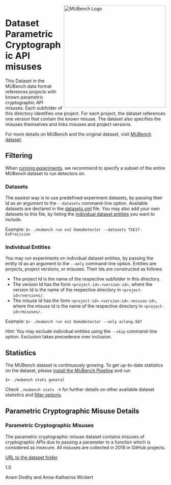 <img align="right" width="320" height="320" alt="MUBench Logo" src="https://raw.githubusercontent.com/stg-tud/MUBench/master/meta/logo.png" />

# Dataset Parametric Cryptographic API misuses

This Dataset in the MUBench data format references projects with known parametric cryptographic API misuses.
Each subfolder of this directory identifies one project.
For each project, the dataset references one version that contain the known misuse.
The dataset also specifies the misuses themselves and links misuses and project versions.

For more details on MUBench and the original dataset, visit [MUBench dataset](https://github.com/stg-tud/MUBench/tree/master/data).

## Filtering

When [running experiments](../mubench.pipeline/#run-experiments), we recommend to specify a subset of the entire MUBench dataset to run detectors on.

### Datasets

The easiest way is to use predefined experiment datasets, by passing their Id as an argument to the `--datasets` command-line option.
Available datasets are declared in the [datasets.yml](datasets.yml) file.
You may also add your own datasets to this file, by listing the [individual dataset entities](#individual-entities) you want to include.

Example: `$> ./mubench run ex2 DemoDetector --datasets TSE17-ExPrecision`

### Individual Entities

You may run experiments on individual dataset entities, by passing the entity Id as an argument to the `--only` command-line option.
Entities are projects, project versions, or misuses.
Their Ids are constructed as follows:

* The project Id is the name of the respective subfolder in this directory.
* The version Id has the form `<project-id>.<version-id>`, where the version Id is the name of the respective directory in `<project-id>/versions/`.
* The misuse Id has the form `<project-id>.<version-id>.<misuse-id>`, where the misuse Id is the name of the respective directory in `<project-id>/misuses/`.

Example: `$> ./mubench run ex1 DemoDetector --only aclang.587`

*Hint:* You may exclude individual entities using the `--skip` command-line option. Exclusion takes precedence over inclusion.


## Statistics

The MUBench dataset is continuously growing.
To get up-to-date statistics on the dataset, please [install the MUBench Pipeline](../mubench.pipeline/#setup) and run

    $> ./mubench stats general

Check `./mubench stats -h` for further details on other available dataset statistics and [filter options](#filtering).

## Parametric Cryptographic Misuse Details

<div itemscope itemtype="http://schema.org/Dataset">
  <h3 itemprop="name"> Parametric Cryptographic Misuses </h3>
  <p itemprop="description"> The parametric cryptographic misuse dataset contains misuses of cryptographic APIs due to passing a parameter to a function which is considered as insecure. All misuses are collected in 2018 in GitHub projects. </p>
  <a href="https://github.com/akwick/MUBench/tree/thesis-2018-dodhy/data" itemprop="url"> URL to the dataset folder </a>
  <p itemprop="version"> 1.0 </a>
  <p itemprop="creator"> Anam Dodhy and Anna-Katharina Wickert </p>
</div>
